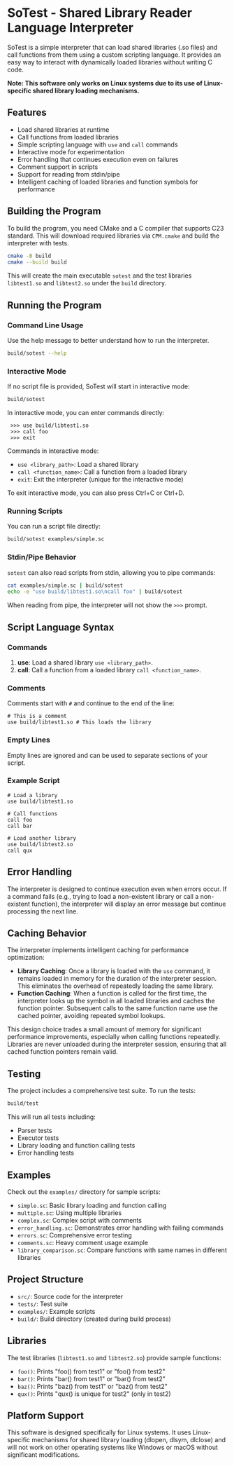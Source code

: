 # SoTest - Shared Library Reader Language Interpreter

SoTest is a simple interpreter that can load shared libraries (.so files)
and call functions from them using a custom scripting language. It provides
an easy way to interact with dynamically loaded libraries without writing C code.

**Note: This software only works on Linux systems due to its use of Linux-specific shared library loading mechanisms.**

## Features

- Load shared libraries at runtime
- Call functions from loaded libraries
- Simple scripting language with `use` and `call` commands
- Interactive mode for experimentation
- Error handling that continues execution even on failures
- Comment support in scripts
- Support for reading from stdin/pipe
- Intelligent caching of loaded libraries and function symbols for performance

## Building the Program

To build the program, you need CMake and a C compiler that supports C23 standard.
This will download required libraries via `CPM.cmake` and build the interpreter with tests.

```bash
cmake -B build
cmake --build build
```

This will create the main executable `sotest` and the test libraries
`libtest1.so` and `libtest2.so` under the `build` directory.

## Running the Program

### Command Line Usage

Use the help message to better understand how to run the interpreter.

```bash
build/sotest --help
```

### Interactive Mode

If no script file is provided, SoTest will start in interactive mode:

```bash
build/sotest
```

In interactive mode, you can enter commands directly:

```
 >>> use build/libtest1.so
 >>> call foo
 >>> exit
```

Commands in interactive mode:

- `use <library_path>`: Load a shared library
- `call <function_name>`: Call a function from a loaded library
- `exit`: Exit the interpreter (unique for the interactive mode)

To exit interactive mode, you can also press Ctrl+C or Ctrl+D.

### Running Scripts

You can run a script file directly:

```bash
build/sotest examples/simple.sc
```

### Stdin/Pipe Behavior

`sotest` can also read scripts from stdin, allowing you to pipe commands:

```bash
cat examples/simple.sc | build/sotest
echo -e "use build/libtest1.so\ncall foo" | build/sotest
```

When reading from pipe, the interpreter will not show the `>>>` prompt.

## Script Language Syntax

### Commands

1. **use**: Load a shared library `use <library_path>`.
2. **call**: Call a function from a loaded library `call <function_name>`.

### Comments

Comments start with `#` and continue to the end of the line:

```
# This is a comment
use build/libtest1.so # This loads the library
```

### Empty Lines

Empty lines are ignored and can be used to separate sections of your script.

### Example Script

```
# Load a library
use build/libtest1.so

# Call functions
call foo
call bar

# Load another library
use build/libtest2.so
call qux
```

## Error Handling

The interpreter is designed to continue execution even when errors occur.
If a command fails (e.g., trying to load a non-existent library or call a
non-existent function), the interpreter will display an error message but
continue processing the next line.

## Caching Behavior

The interpreter implements intelligent caching for performance optimization:

- **Library Caching**: Once a library is loaded with the `use` command, it
    remains loaded in memory for the duration of the interpreter session.
    This eliminates the overhead of repeatedly loading the same library.
- **Function Caching**: When a function is called for the first time, the
    interpreter looks up the symbol in all loaded libraries and caches the
    function pointer. Subsequent calls to the same function name use the
    cached pointer, avoiding repeated symbol lookups.

This design choice trades a small amount of memory for significant performance
improvements, especially when calling functions repeatedly. Libraries are never
unloaded during the interpreter session, ensuring that all cached function
pointers remain valid.

## Testing

The project includes a comprehensive test suite. To run the tests:

```bash
build/test
```

This will run all tests including:

- Parser tests
- Executor tests
- Library loading and function calling tests
- Error handling tests

## Examples

Check out the `examples/` directory for sample scripts:

- `simple.sc`: Basic library loading and function calling
- `multiple.sc`: Using multiple libraries
- `complex.sc`: Complex script with comments
- `error_handling.sc`: Demonstrates error handling with failing commands
- `errors.sc`: Comprehensive error testing
- `comments.sc`: Heavy comment usage example
- `library_comparison.sc`: Compare functions with same names in different libraries

## Project Structure

- `src/`: Source code for the interpreter
- `tests/`: Test suite
- `examples/`: Example scripts
- `build/`: Build directory (created during build process)

## Libraries

The test libraries (`libtest1.so` and `libtest2.so`) provide sample functions:

- `foo()`: Prints "foo() from test1" or "foo() from test2"
- `bar()`: Prints "bar() from test1" or "bar() from test2"
- `baz()`: Prints "baz() from test1" or "baz() from test2"
- `qux()`: Prints "qux() is unique for test2" (only in test2)

## Platform Support

This software is designed specifically for Linux systems. It uses Linux-specific
mechanisms for shared library loading (dlopen, dlsym, dlclose) and will not work
on other operating systems like Windows or macOS without significant modifications.
